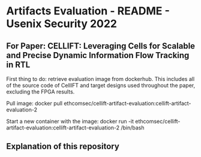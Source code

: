 # Artifacts Evaluation - README - Usenix Security 2022

## For Paper: CELLIFT: Leveraging Cells for Scalable and Precise Dynamic Information Flow Tracking in RTL

First thing to do: retrieve evaluation image from dockerhub. This includes
all of the source code of CellIFT and target designs used throughout
the paper, excluding the FPGA results.

Pull image:
docker pull ethcomsec/cellift-artifact-evaluation:cellift-artifact-evaluation-2

Start a new container with the image:
docker run -it ethcomsec/cellift-artifact-evaluation:cellift-artifact-evaluation-2 /bin/bash

## Explanation of this repository
